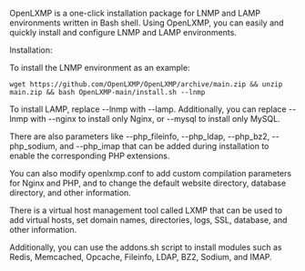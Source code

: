 OpenLXMP is a one-click installation package for LNMP and LAMP environments written in Bash shell. Using OpenLXMP, you can easily and quickly install and configure LNMP and LAMP environments.

Installation:

To install the LNMP environment as an example:

`wget https://github.com/OpenLXMP/OpenLXMP/archive/main.zip && unzip main.zip && bash OpenLXMP-main/install.sh --lnmp`

To install LAMP, replace --lnmp with --lamp. Additionally, you can replace --lnmp with --nginx to install only Nginx, or --mysql to install only MySQL.

There are also parameters like --php_fileinfo, --php_ldap, --php_bz2, --php_sodium, and --php_imap that can be added during installation to enable the corresponding PHP extensions.

You can also modify openlxmp.conf to add custom compilation parameters for Nginx and PHP, and to change the default website directory, database directory, and other information.

There is a virtual host management tool called LXMP that can be used to add virtual hosts, set domain names, directories, logs, SSL, database, and other information.

Additionally, you can use the addons.sh script to install modules such as Redis, Memcached, Opcache, Fileinfo, LDAP, BZ2, Sodium, and IMAP.